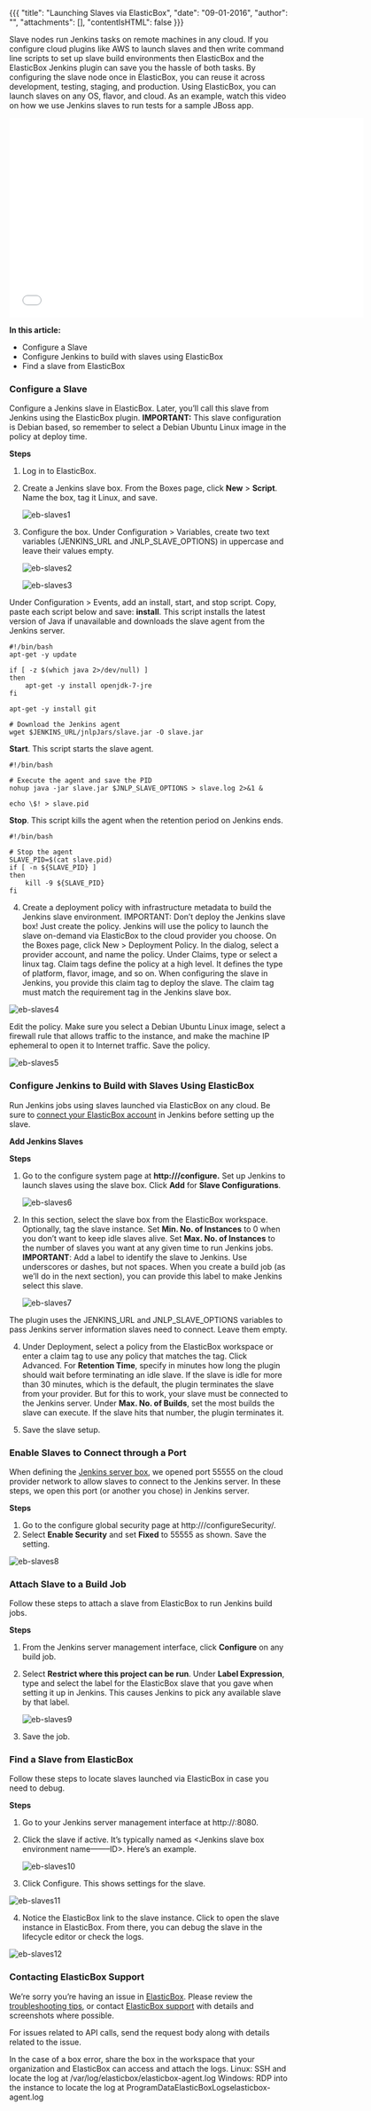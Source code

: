 {{{
"title": "Launching Slaves via ElasticBox",
"date": "09-01-2016",
"author": "",
"attachments": [],
"contentIsHTML": false
}}}

Slave nodes run Jenkins tasks on remote machines in any cloud. If you configure cloud plugins like AWS to launch slaves and then write command line scripts to set up slave build environments then ElasticBox and the ElasticBox Jenkins plugin can save you the hassle of both tasks.
By configuring the slave node once in ElasticBox, you can reuse it across development, testing, staging, and production. Using ElasticBox, you can launch slaves on any OS, flavor, and cloud. As an example, watch this video on how we use Jenkins slaves to run tests for a sample JBoss app.

<iframe src="//player.vimeo.com/video/113452091" width="640" height="360" frameborder="0" webkitallowfullscreen mozallowfullscreen allowfullscreen></iframe>

**In this article:**
* Configure a Slave
* Configure Jenkins to build with slaves using ElasticBox
* Find a slave from ElasticBox

### Configure a Slave

Configure a Jenkins slave in ElasticBox. Later, you’ll call this slave from Jenkins using the ElasticBox plugin.
**IMPORTANT:** This slave configuration is Debian based, so remember to select a Debian Ubuntu Linux image in the policy at deploy time.

**Steps**

1. Log in to ElasticBox.
2. Create a Jenkins slave box. From the Boxes page, click **New** > **Script**. Name the box, tag it Linux, and save.

	![eb-slaves1](../images/ElasticBox/eb-slaves1.png)

3. Configure the box. Under Configuration > Variables, create two text variables (JENKINS_URL and JNLP_SLAVE_OPTIONS) in uppercase and leave their values empty.

	![eb-slaves2](../images/ElasticBox/eb-slaves2.png)

	![eb-slaves3](../images/ElasticBox/eb-slaves3.png)

Under Configuration > Events, add an install, start, and stop script. Copy, paste each script below and save:
**install**. This script installs the latest version of Java if unavailable and downloads the slave agent from the Jenkins server.

```
#!/bin/bash
apt-get -y update

if [ -z $(which java 2>/dev/null) ]
then
    apt-get -y install openjdk-7-jre
fi

apt-get -y install git

# Download the Jenkins agent
wget $JENKINS_URL/jnlpJars/slave.jar -O slave.jar
```
**Start**. This script starts the slave agent.

```
#!/bin/bash

# Execute the agent and save the PID
nohup java -jar slave.jar $JNLP_SLAVE_OPTIONS > slave.log 2>&1 &

echo \$! > slave.pid
```
**Stop**. This script kills the agent when the retention period on Jenkins ends.

```
#!/bin/bash

# Stop the agent
SLAVE_PID=$(cat slave.pid)
if [ -n ${SLAVE_PID} ]
then
    kill -9 ${SLAVE_PID}
fi

```

4. Create a deployment policy with infrastructure metadata to build the Jenkins slave environment.
IMPORTANT: Don’t deploy the Jenkins slave box! Just create the policy. Jenkins will use the policy to launch the slave on-demand via ElasticBox to the cloud provider you choose.
On the Boxes page, click New > Deployment Policy. In the dialog, select a provider account, and name the policy.
Under Claims, type or select a linux tag. Claim tags define the policy at a high level. It defines the type of platform, flavor, image, and so on. When configuring the slave in Jenkins, you provide this claim tag to deploy the slave. The claim tag must match the requirement tag in the Jenkins slave box.

  ![eb-slaves4](../images/ElasticBox/eb-slaves4.png)

Edit the policy. Make sure you select a Debian Ubuntu Linux image, select a firewall rule that allows traffic to the instance, and make the machine IP ephemeral to open it to Internet traffic. Save the policy.

![eb-slaves5](../images/ElasticBox/eb-slaves5.png)

### Configure Jenkins to Build with Slaves Using ElasticBox

Run Jenkins jobs using slaves launched via ElasticBox on any cloud. Be sure to [connect your ElasticBox account](./jenkins-elasticbox-setup.md) in Jenkins before setting up the slave.

**Add Jenkins Slaves**

**Steps**

1. Go to the configure system page at **http://<your Jenkins host>/configure.**
Set up Jenkins to launch slaves using the slave box. Click **Add** for **Slave Configurations**.

	![eb-slaves6](../images/ElasticBox/eb-slaves6.png)

4. In this section, select the slave box from the ElasticBox workspace. Optionally, tag the slave instance. Set **Min. No. of Instances** to 0 when you don’t want to keep idle slaves alive. Set **Max. No. of Instances** to the number of slaves you want at any given time to run Jenkins jobs.
**IMPORTANT**: Add a label to identify the slave to Jenkins. Use underscores or dashes, but not spaces. When you create a build job (as we’ll do in the next section), you can provide this label to make Jenkins select this slave.

	![eb-slaves7](../images/ElasticBox/eb-slaves7.png)

The plugin uses the JENKINS_URL and JNLP_SLAVE_OPTIONS variables to pass Jenkins server information slaves need to connect. Leave them empty.

4. Under Deployment, select a policy from the ElasticBox workspace or enter a claim tag to use any policy that matches the tag.
Click Advanced. For **Retention Time**, specify in minutes how long the plugin should wait before terminating an idle slave. If the slave is idle for more than 30 minutes, which is the default, the plugin terminates the slave from your provider. But for this to work, your slave must be connected to the Jenkins server.
Under **Max. No. of Builds**, set the most builds the slave can execute. If the slave hits that number, the plugin terminates it.

5. Save the slave setup.

### Enable Slaves to Connect through a Port

When defining the [Jenkins server box](./jenkins-elasticbox-setup.md), we opened port 55555 on the cloud provider network to allow slaves to connect to the Jenkins server. In these steps, we open this port (or another you chose) in Jenkins server.

**Steps**

1. Go to the configure global security page at http://<your Jenkins host>/configureSecurity/.
2. Select **Enable Security** and set **Fixed** to 55555 as shown. Save the setting.

  ![eb-slaves8](../images/ElasticBox/eb-slaves8.png)

### Attach Slave to a Build Job

Follow these steps to attach a slave from ElasticBox to run Jenkins build jobs.

**Steps**

1. From the Jenkins server management interface, click **Configure** on any build job.
2. Select **Restrict where this project can be run**. Under **Label Expression**, type and select the label for the ElasticBox slave that you gave when setting it up in Jenkins. This causes Jenkins to pick any available slave by that label.

	![eb-slaves9](../images/ElasticBox/eb-slaves9.png)

3. Save the job.

### Find a Slave from ElasticBox

Follow these steps to locate slaves launched via ElasticBox in case you need to debug.

**Steps**

1. Go to your Jenkins server management interface at http://<your Jenkins host>:8080.
2. Click the slave if active. It’s typically named as <Jenkins slave box environment name——–ID>. Here’s an example.

	![eb-slaves10](../images/ElasticBox/eb-slaves10.png)

3. Click Configure. This shows settings for the slave.

![eb-slaves11](../images/ElasticBox/eb-slaves11.png)

4. Notice the ElasticBox link to the slave instance. Click to open the slave instance in ElasticBox. From there, you can debug the slave in the lifecycle editor or check the logs.

![eb-slaves12](../images/ElasticBox/eb-slaves12.png)

### Contacting ElasticBox Support

We’re sorry you’re having an issue in [ElasticBox](//www.ctl.io/elasticbox/). Please review the [troubleshooting tips](./troubleshooting-tips.md), or contact [ElasticBox support](mailto:support@elasticbox.com) with details and screenshots where possible.

For issues related to API calls, send the request body along with details related to the issue.

In the case of a box error, share the box in the workspace that your organization and ElasticBox can access and attach the logs.
Linux: SSH and locate the log at /var/log/elasticbox/elasticbox-agent.log
Windows: RDP into the instance to locate the log at ProgramDataElasticBoxLogselasticbox-agent.log
